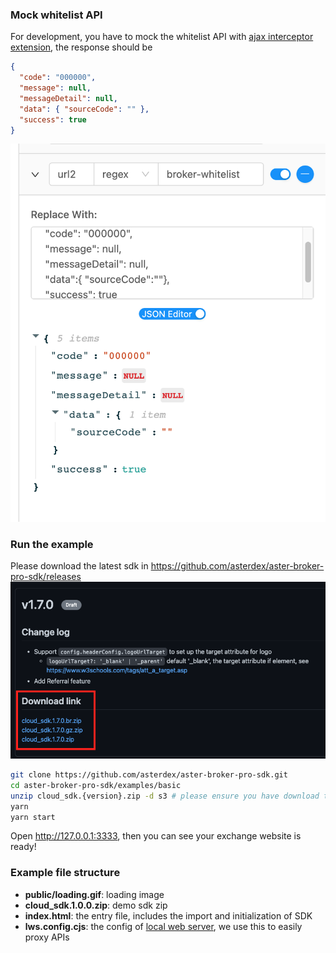 ### Mock whitelist API

For development, you have to mock the whitelist API with [ajax interceptor extension](https://chrome.google.com/webstore/detail/ajax-interceptor/nhpjggchkhnlbgdfcbgpdpkifemomkpg), the response should be

```json
{
  "code": "000000",
  "message": null,
  "messageDetail": null,
  "data": { "sourceCode": "" },
  "success": true
}
```

![ajax-inteceptor](../../docs/images/ajax-interceptor.png)

### Run the example

Please download the latest sdk in https://github.com/asterdex/aster-broker-pro-sdk/releases
![download-link](../../docs/images/download-link.png)

```sh
git clone https://github.com/asterdex/aster-broker-pro-sdk.git
cd aster-broker-pro-sdk/examples/basic
unzip cloud_sdk.{version}.zip -d s3 # please ensure you have download the SDK zip file
yarn
yarn start
```

Open http://127.0.0.1:3333, then you can see your exchange website is ready!

### Example file structure

- **public/loading.gif**: loading image
- **cloud_sdk.1.0.0.zip**: demo sdk zip
- **index.html**: the entry file, includes the import and initialization of SDK
- **lws.config.cjs**: the config of [local web server](https://www.npmjs.com/package/local-web-server), we use this to easily proxy APIs
